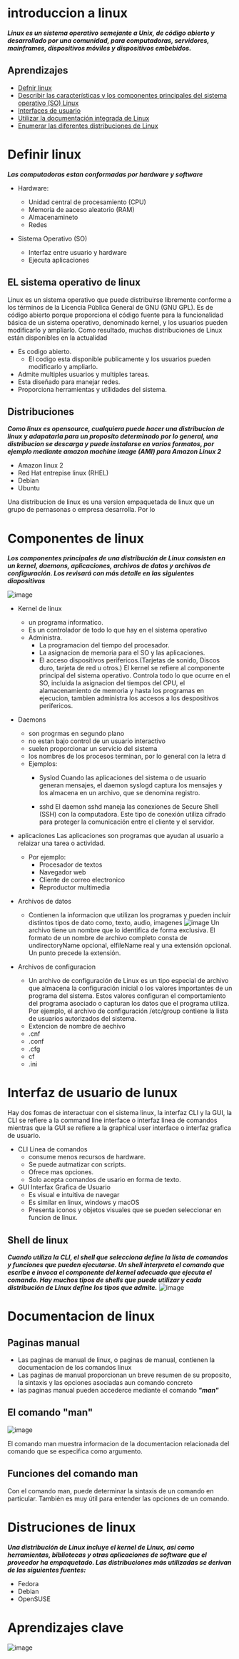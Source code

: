 # introduccion a linux
***Linux es un sistema operativo semejante a Unix, de código abierto y desarrollado por una comunidad, para computadoras, servidores, mainframes, dispositivos móviles
y dispositivos embebidos.***

## Aprendizajes
- [Defnir linux](https://github.com/smars1/Re-Start/blob/main/intro/Introduccion_Linux.md#definir-linux)
- [Describir las características y los componentes principales del sistema operativo (SO) Linux](https://github.com/smars1/Re-Start/blob/main/intro/Introduccion_Linux.md#el-sistema-operativo-de-linux)
- [Interfaces de usuario](https://github.com/smars1/Re-Start/blob/main/intro/Introduccion_Linux.md#interfaz-de-usuario-de-lunux)                      
- [Utilizar la documentación integrada de Linux](https://github.com/smars1/Re-Start/blob/main/intro/Introduccion_Linux.md#documentacion-de-linux)
- [Enumerar las diferentes distribuciones de Linux](https://github.com/smars1/Re-Start/blob/main/intro/Introduccion_Linux.md#distruciones-de-linux)
                                              

# Definir linux
***Las computadoras estan conformadas por hardware y software***

- Hardware: 
  - Unidad central de procesamiento (CPU) 
  - Memoria de aaceso aleatorio (RAM)
  - Almacenamineto 
  - Redes 

- Sistema Operativo (SO)
  - Interfaz entre usuario y hardware
  - Ejecuta aplicaciones

## EL sistema operativo de linux

Linux es un sistema operativo que puede distribuirse libremente conforme a los términos de la Licencia Pública General
de GNU (GNU GPL). Es de código abierto porque proporciona el código fuente para la funcionalidad básica de un sistema
operativo, denominado kernel, y los usuarios pueden modificarlo y ampliarlo. Como resultado, muchas distribuciones de 
Linux están disponibles en la actualidad

- Es codigo abierto.
  - El codigo esta disponible publicamente y los usuarios pueden modificarlo y ampliarlo.
- Admite multiples usuarios y multiples tareas.
- Esta diseñado para manejar redes.
- Proporciona herramientas y utilidades del sistema. 

## Distribuciones
***Como linux es opensource, cualquiera puede hacer una distribucion de linux y adapatarla para un proposito determinado por
lo general, una distribucion se descarga y puede instalarse en varios formatos, por ejemplo mediante amazon machine image (AMI) para Amazon 
Linux 2***

- Amazon linux 2 
- Red Hat entrepise linux (RHEL)
- Debian
- Ubuntu

Una distribucion de linux es una version empaquetada de linux que un grupo de pernasonas o empresa desarrolla. Por lo 


# Componentes de linux
***Los componentes principales de una distribución de Linux consisten en un kernel, daemons, aplicaciones, archivos
de datos y archivos de configuración. Los revisará con más detalle en las siguientes diapositivas***

![image](https://user-images.githubusercontent.com/42829215/164265043-5a8be772-94a6-4f04-8a7b-75ff4cee3395.png)

- Kernel de linux
  -  un programa informatico. 
  -  Es un controlador de todo lo que hay en el sistema operativo
    - Administra. 
      - La programacion del tiempo del procesador. 
      - La asignacion de memoria para el SO y las aplicaciones.
      - El acceso dispositivos perifericos.(Tarjetas de sonido, Discos duro, tarjeta de red u otros.) 
El kernel se refiere al componente principal del sistema operativo. Controla todo lo que ocurre en el SO, incluida la asignacion del tiempos del CPU, el alamacenamiento de memoria y hasta los programas en ejecucion, tambien administra los accesos a los despositivos perifericos.



- Daemons
  - son progrmas en segundo plano 
  - no estan bajo control de un usuario interactivo
  - suelen proporcionar un servicio del sistema
  - los nombres de los procesos terminan, por lo general con la letra d 
  - Ejemplos:
    - Syslod
     Cuando las aplicaciones del sistema o de usuario generan mensajes, el daemon syslogd captura los mensajes y los almacena en un archivo, que se denomina registro.

    - sshd
     El daemon sshd maneja las conexiones de Secure Shell (SSH) con la computadora. Este tipo de conexión utiliza cifrado para proteger la comunicación entre el cliente y el servidor.

- aplicaciones
Las aplicaciones son programas que ayudan al usuario a relaizar una tarea o actividad.
  - Por ejemplo:
    - Procesador de textos
    - Navegador web
    - Cliente de correo electronico 
    - Reproductor multimedia
  
- Archivos de datos
  -  Contienen la informacion que utilizan los programas y pueden incluir distintos tipos de dato como, texto, audio, imagenes
![image](https://user-images.githubusercontent.com/42829215/164266365-f84b7164-a617-4029-ae73-69a3fc99c3af.png)
Un archivo tiene un nombre que lo identifica de forma exclusiva. El formato de un nombre de archivo completo consta de undirectoryName opcional, elfileName real y una extensión opcional. Un punto precede la extensión.

- Archivos de configuracion
  - Un archivo de configuración de Linux es un tipo especial de archivo que almacena la configuración inicial o los
    valores importantes de un programa del sistema. Estos valores configuran el comportamiento del programa asociado
    o capturan los datos que el programa utiliza. Por ejemplo, el archivo de configuración /etc/group contiene la lista 
    de usuarios autorizados del sistema.
  - Extencion de nombre de aechivo
  - .cnf
  - .conf
  - .cfg
  - cf
  - .ini

# Interfaz de usuario de lunux

Hay dos fomas de interactuar con el sistema linux, la interfaz CLI y la GUI, la CLI se refiere a la command line interface o interfaz linea de comandos mientras que la GUI se refiere a la graphical user interface o interfaz grafica de usuario.

- CLI Linea de comandos
  - consume menos recursos de hardware.
  - Se puede autmatizar con scripts.
  - Ofrece mas opciones.
  - Solo acepta comandos de usario en forma de texto.
- GUI Interfax Grafica de Usuario
  - Es visual e intuitiva de navegar
  - Es similar en linux, windows y macOS
  - Presenta iconos y objetos visuales que se pueden seleccionar en funcion de linux.

## Shell de linux 
***Cuando utiliza la CLI, el shell que selecciona define la lista de comandos y funciones que pueden ejecutarse. Un shell interpreta el comando que escribe e invoca el componente del kernel adecuado que ejecuta el comando.
Hay muchos tipos de shells que puede utilizar y cada distribución de Linux define los tipos que admite.***
![image](https://user-images.githubusercontent.com/42829215/165002824-c26eb325-4831-4442-96c1-2c1288349cd0.png)


# Documentacion de linux

## Paginas manual
- Las paginas de manual de linux, o paginas de manual, contienen la documentacion de los comandos linux
- Las paginas de manual proporcionan un breve resumen de su proposito, la sintaxis y las opciones asociadas aun comando concreto
- las paginas manual pueden accederce mediante el comando ***"man"***

## El comando "man"
  ![image](https://user-images.githubusercontent.com/42829215/164269916-d5be2e0e-91f4-4ab6-b8f4-81da60fe89ee.png)

El comando man muestra informacion de la documentacion relacionada del comando que se especifica como argumento.

## Funciones del comando man 
Con el comando man, puede determinar la sintaxis de un comando en particular. También es muy útil para entender las
opciones de un comando.

# Distruciones de linux
***Una distribución de Linux incluye el kernel de Linux, así como herramientas, bibliotecas y otras aplicaciones de
software que el proveedor ha empaquetado. Las distribuciones más utilizadas se derivan de las siguientes fuentes:***

- Fedora
- Debian 
- OpenSUSE

# Aprendizajes clave
![image](https://user-images.githubusercontent.com/42829215/164272146-f8649dc1-44b4-46c3-ad38-9c276aa6bf9e.png)
